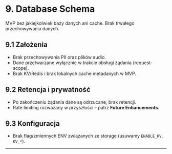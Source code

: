 # 9. Database Schema

MVP bez jakiejkolwiek bazy danych ani cache. Brak trwałego przechowywania danych.

## 9.1 Założenia

- Brak przechowywania PII oraz plików audio.
- Dane przetwarzane wyłącznie w trakcie obsługi żądania (request-scope).
- Brak KV/Redis i brak lokalnych cache metadanych w MVP.

## 9.2 Retencja i prywatność

- Po zakończeniu żądania dane są odrzucane; brak retencji.
- Rate limiting rozważany w przyszłości – patrz **Future Enhancements**.

## 9.3 Konfiguracja

- Brak flag/zmiennych ENV związanych ze storage (usuwamy `ENABLE_KV`, `KV_*`).

---
